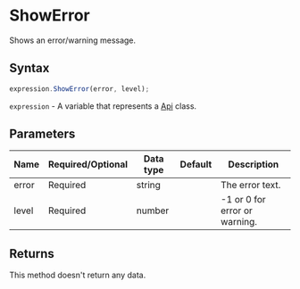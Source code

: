 # ShowError

Shows an error/warning message.

## Syntax

```javascript
expression.ShowError(error, level);
```

`expression` - A variable that represents a [Api](../Api.md) class.

## Parameters

| **Name** | **Required/Optional** | **Data type** | **Default** | **Description** |
| ------------- | ------------- | ------------- | ------------- | ------------- |
| error | Required | string |  | The error text. |
| level | Required | number |  | -1 or 0 for error or warning. |

## Returns

This method doesn't return any data.